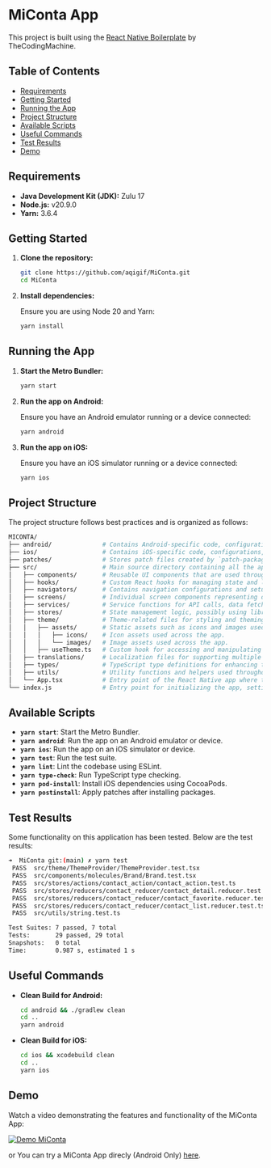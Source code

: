 # MiConta App

This project is built using the [React Native Boilerplate](https://github.com/thecodingmachine/react-native-boilerplate) by TheCodingMachine.

## Table of Contents

- [Requirements](#requirements)
- [Getting Started](#getting-started)
- [Running the App](#running-the-app)
- [Project Structure](#project-structure)
- [Available Scripts](#available-scripts)
- [Useful Commands](#useful-commands)
- [Test Results](#test-results)
- [Demo](#demo)

## Requirements

- **Java Development Kit (JDK):** Zulu 17
- **Node.js:** v20.9.0
- **Yarn:** 3.6.4

## Getting Started

1. **Clone the repository:**

   ```bash
   git clone https://github.com/aqigif/MiConta.git
   cd MiConta
   ```

2. **Install dependencies:**

   Ensure you are using Node 20 and Yarn:

   ```bash
   yarn install
   ```

## Running the App

1. **Start the Metro Bundler:**

   ```bash
   yarn start
   ```

2. **Run the app on Android:**

   Ensure you have an Android emulator running or a device connected:

   ```bash
   yarn android
   ```

3. **Run the app on iOS:**

   Ensure you have an iOS simulator running or a device connected:

   ```bash
   yarn ios
   ```

## Project Structure

The project structure follows best practices and is organized as follows:

```bash
MICONTA/
├── android/              # Contains Android-specific code, configurations, and build files.
├── ios/                  # Contains iOS-specific code, configurations, and build files.
├── patches/              # Stores patch files created by `patch-package` to fix issues in dependencies.
├── src/                  # Main source directory containing all the application's code.
│   ├── components/       # Reusable UI components that are used throughout the app.
│   ├── hooks/            # Custom React hooks for managing state and logic in a reusable manner.
│   ├── navigators/       # Contains navigation configurations and setups using libraries like React Navigation.
│   ├── screens/          # Individual screen components representing different pages or views in the app.
│   ├── services/         # Service functions for API calls, data fetching, and other side effects.
│   ├── stores/           # State management logic, possibly using libraries like Redux or Zustand.
│   ├── theme/            # Theme-related files for styling and theming the application.
│   │   ├── assets/       # Static assets such as icons and images used in the theme.
│   │   │   ├── icons/    # Icon assets used across the app.
│   │   │   └── images/   # Image assets used across the app.
│   │   ├── useTheme.ts   # Custom hook for accessing and manipulating theme settings.
│   ├── translations/     # Localization files for supporting multiple languages.
│   ├── types/            # TypeScript type definitions for enhancing type safety throughout the app.
│   ├── utils/            # Utility functions and helpers used throughout the application.
│   └── App.tsx           # Entry point of the React Native app where the main component is defined.
└── index.js              # Entry point for initializing the app, setting up any initial configuration or startup logic.

```

## Available Scripts
- **`yarn start`**: Start the Metro Bundler.
- **`yarn android`**: Run the app on an Android emulator or device.
- **`yarn ios`**: Run the app on an iOS simulator or device.
- **`yarn test`**: Run the test suite.
- **`yarn lint`**: Lint the codebase using ESLint.
- **`yarn type-check`**: Run TypeScript type checking.
- **`yarn pod-install`**: Install iOS dependencies using CocoaPods.
- **`yarn postinstall`**: Apply patches after installing packages.

## Test Results
Some functionality on this application has been tested. Below are the test results:

```bash
➜  MiConta git:(main) ✗ yarn test
 PASS  src/theme/ThemeProvider/ThemeProvider.test.tsx
 PASS  src/components/molecules/Brand/Brand.test.tsx
 PASS  src/stores/actions/contact_action/contact_action.test.ts
 PASS  src/stores/reducers/contact_reducer/contact_detail.reducer.test.ts
 PASS  src/stores/reducers/contact_reducer/contact_favorite.reducer.test.ts
 PASS  src/stores/reducers/contact_reducer/contact_list.reducer.test.ts
 PASS  src/utils/string.test.ts

Test Suites: 7 passed, 7 total
Tests:       29 passed, 29 total
Snapshots:   0 total
Time:        0.987 s, estimated 1 s
```

## Useful Commands

- **Clean Build for Android:**

  ```bash
  cd android && ./gradlew clean
  cd ..
  yarn android
  ```

- **Clean Build for iOS:**

  ```bash
  cd ios && xcodebuild clean
  cd ..
  yarn ios
  ```

## Demo


Watch a video demonstrating the features and functionality of the MiConta App:

[![Demo MiConta](https://img.youtube.com/vi/ez7qgcawKbI/0.jpg)](https://www.youtube.com/watch?v=ez7qgcawKbI)

or You can try a MiConta App direcly (Android Only) [here](https://github.com/aqigif/MiConta/releases/tag/1.1).  

